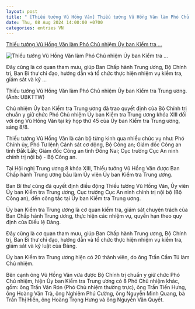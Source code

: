 ```yaml
---
layout: post
title: " [Thiếu tướng Vũ Hồng Văn] Thiếu tướng Vũ Hồng Văn làm Phó Chủ nhiệm Ủy ban Kiểm tra ..."
date: Thu, 08 Aug 2024 14:00:00 +0700
categories: entries VN
---
```

[Thiếu tướng Vũ Hồng Văn làm Phó Chủ nhiệm Ủy ban Kiểm tra ...](https://laodongthudo.vn/thieu-tuong-vu-hong-van-lam-pho-chu-nhiem-uy-ban-kiem-tra-trung-uong-174929.html)

![Thiếu tướng Vũ Hồng Văn làm Phó Chủ nhiệm Ủy ban Kiểm tra ...](https://laodongthudo.vn/stores/news_dataimages/2024/082024/08/13/in_social/vo-hong-van20240808135633.jpg?randTime=1723108983)

Đây cũng là cơ quan tham mưu, giúp Ban Chấp hành Trung ương, Bộ Chính trị, Ban Bí thư chỉ đạo, hướng dẫn và tổ chức thực hiện nhiệm vụ kiểm tra, giám sát và kỷ ...

Thiếu tướng Vũ Hồng Văn làm Phó Chủ nhiệm Ủy ban Kiểm tra Trung ương. (Ảnh: UBKTTW)

Chủ nhiệm Ủy ban Kiểm tra Trung ương đã trao quyết định của Bộ Chính trị chuẩn y giữ chức Phó Chủ nhiệm Ủy ban Kiểm tra Trung ương khóa XIII đối với ông Vũ Hồng Văn tại kỳ họp thứ 45 của Ủy ban Kiểm tra Trung ương, sáng 8/8.

Thiếu tướng Vũ Hồng Văn là cán bộ từng kinh qua nhiều chức vụ như: Phó Chính ủy, Phó Tư lệnh Cảnh sát cơ động, Bộ Công an; Giám đốc Công an tỉnh Đắk Lắk; Giám đốc Công an tỉnh Đồng Nai; Cục trưởng Cục An ninh chính trị nội bộ - Bộ Công an.

Tại Hội nghị Trung ương 8 khóa XIII, Thiếu tướng Vũ Hồng Văn được Ban Chấp hành Trung ương bầu làm Ủy viên Ủy ban Kiểm tra Trung ương.

Ban Bí thư cũng đã quyết định điều động Thiếu tướng Vũ Hồng Văn, Ủy viên Ủy ban Kiểm tra Trung ương, Cục trưởng Cục An ninh chính trị nội bộ (Bộ Công an), đến công tác tại Ủy ban Kiểm tra Trung ương.

Ủy ban Kiểm tra Trung ương là cơ quan kiểm tra, giám sát chuyên trách của Ban Chấp hành Trung ương, thực hiện các nhiệm vụ, quyền hạn theo quy định của Điều lệ Đảng.

Đây cũng là cơ quan tham mưu, giúp Ban Chấp hành Trung ương, Bộ Chính trị, Ban Bí thư chỉ đạo, hướng dẫn và tổ chức thực hiện nhiệm vụ kiểm tra, giám sát và kỷ luật của Đảng.

Ủy ban Kiểm tra Trung ương hiện có 20 thành viên, do ông Trần Cẩm Tú làm Chủ nhiệm.

Bên cạnh ông Vũ Hồng Văn vừa được Bộ Chính trị chuẩn y giữ chức Phó Chủ nhiệm, hiện Ủy ban Kiểm tra Trung ương có 8 Phó Chủ nhiệm khác, gồm: ông Trần Văn Rón (Phó Chủ nhiệm thường trực), ông Trần Tiến Hưng, ông Hoàng Văn Trà, ông Nghiêm Phú Cường, ông Nguyễn Minh Quang, bà Trần Thị Hiền, ông Hoàng Trọng Hưng và ông Nguyễn Văn Quyết.

